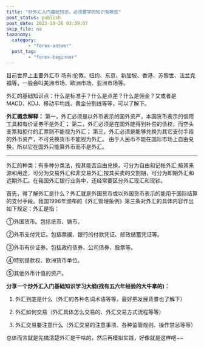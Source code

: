 ```yaml
---
title: "炒外汇入门基础知识，必须要学的知识有哪些"
post_status: publish
post_date: 2023-10-26 03:39:07
skip_file: no
taxonomy:
  category:
        - "forex-answer"
  post_tag:
        - "forex-beginner"
---
```


目前世界上主要外汇市 场有:伦敦、纽约、东京、新加坡、香港、苏黎世、法兰克福等，一般会叫美洲市场、欧洲市场、亚洲市场等。

外汇的基础知识点：什么是标准手？什么是点差？什么是佣金？又或者是MACD、KDJ、移动平均线、黄金分割线等等，可以了解下。

**外汇概念解释：** 第一，外汇必须是以外币表示的国外资产，本国货币表示的信用工具和有价证券不是外汇； 第二，外汇必须是在国外能得到补偿的债权，而空头支票和拒付的汇票则不能视为外汇； 第三，外汇必须是能够兑换为其它支付手段的外币资产，不可兑换货币不能视为外汇。 由于人民币不能在国际市场上自由兑换，所以它在国外只能算外币而不是外汇。

* * *

外汇的种类：有多种分类法，按其能否自由兑换，可分为自由和记帐外汇;按其来源和用途，可分为交易外汇和非交易外汇;按其买卖的交割期，可分为即期外汇和远期外汇。在我国外汇银行业务中，还经常要区分外汇现汇和现钞。

首先，得了解外汇是什么？外汇就是外国货币或以外国货币表示的能用于国际结算的支付手段。我国1996年颁布的《外汇管理条例》第三条对外汇的具体内容作出如下规定：外汇是指：

①外国货币。包括纸币、铸币。

②外币支付凭证。包括票据、银行的付款凭证、邮政储蓄凭证等。

③外币有价证券。包括政府债券、公司债券、股票等。

④特别提款权、欧洲货币单位。

⑤其他外币计值的资产。

**分享一个炒外汇入门基础知识学习大纲(找有五六年经验的大牛拿的)：**

1. 外汇到底是什么（外汇的各种名词术语等等，最好把发展背景也了解下）
    
2. 外汇如何交易（外汇具体怎么交易的、外汇交易方式流程等等）
    
3. 外汇交易要注意什么（外汇交易的注意事项、各种监管规则、操作禁忌等等）
    

总体而言就是先搞清楚外汇是干啥的，然后再模拟实践，好像就是这样吧~~

